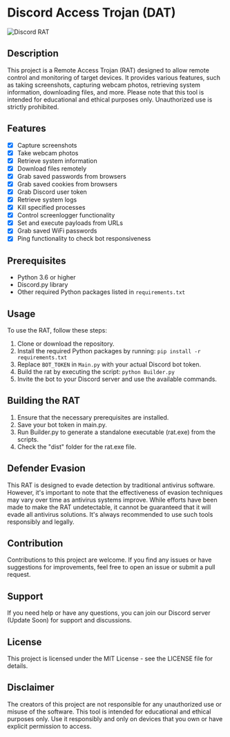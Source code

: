 # Discord Access Trojan (DAT)

![Discord RAT](https://github.com/neoxxz/DAT/assets/108510671/570806da-a3f7-4cf8-9d25-076ae6aa15d2)


## Description
This project is a Remote Access Trojan (RAT) designed to allow remote control and monitoring of target devices. It provides various features, such as taking screenshots, capturing webcam photos, retrieving system information, downloading files, and more. Please note that this tool is intended for educational and ethical purposes only. Unauthorized use is strictly prohibited.

## Features
- [x] Capture screenshots
- [x] Take webcam photos
- [x] Retrieve system information
- [x] Download files remotely
- [x] Grab saved passwords from browsers
- [x] Grab saved cookies from browsers
- [x] Grab Discord user token
- [x] Retrieve system logs
- [x] Kill specified processes
- [x] Control screenlogger functionality
- [x] Set and execute payloads from URLs
- [x] Grab saved WiFi passwords
- [x] Ping functionality to check bot responsiveness

## Prerequisites
- Python 3.6 or higher
- Discord.py library
- Other required Python packages listed in `requirements.txt`

## Usage
To use the RAT, follow these steps:
1. Clone or download the repository.
2. Install the required Python packages by running: `pip install -r requirements.txt`
3. Replace `BOT_TOKEN` in `Main.py` with your actual Discord bot token.
4. Build the rat by executing the script: `python Builder.py`
5. Invite the bot to your Discord server and use the available commands.

## Building the RAT
1. Ensure that the necessary prerequisites are installed.
2. Save your bot token in main.py.
3. Run Builder.py to generate a standalone executable (rat.exe) from the scripts.
4. Check the "dist" folder for the rat.exe file.

## Defender Evasion
This RAT is designed to evade detection by traditional antivirus software. However, it's important to note that the effectiveness of evasion techniques may vary over time as antivirus systems improve. While efforts have been made to make the RAT undetectable, it cannot be guaranteed that it will evade all antivirus solutions. It's always recommended to use such tools responsibly and legally.

## Contribution
Contributions to this project are welcome. If you find any issues or have suggestions for improvements, feel free to open an issue or submit a pull request.

## Support
If you need help or have any questions, you can join our Discord server (Update Soon) for support and discussions.

## License
This project is licensed under the MIT License - see the LICENSE file for details.

## Disclaimer
The creators of this project are not responsible for any unauthorized use or misuse of the software. This tool is intended for educational and ethical purposes only. Use it responsibly and only on devices that you own or have explicit permission to access.
